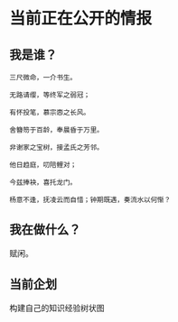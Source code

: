 # 当前正在公开的情报

## 我是谁？

```note
三尺微命，一介书生。

无路请缨，等终军之弱冠；

有怀投笔，慕宗悫之长风。

舍簪笏于百龄，奉晨昏于万里。

非谢家之宝树，接孟氏之芳邻。

他日趋庭，叨陪鲤对；

今兹捧袂，喜托龙门。

杨意不逢，抚凌云而自惜；钟期既遇，奏流水以何惭？
```

## 我在做什么？

赋闲。

## 当前企划

构建自己的知识经验树状图
